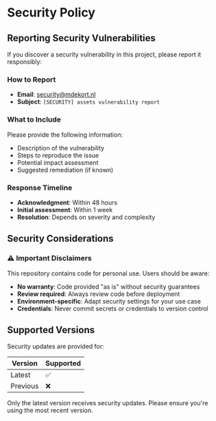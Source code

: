 # Security Policy

## Reporting Security Vulnerabilities

If you discover a security vulnerability in this project, please report it responsibly:

### How to Report

- **Email**: [security@mdekort.nl](mailto:security@mdekort.nl)
- **Subject**: `[SECURITY] assets vulnerability report`

### What to Include

Please provide the following information:
- Description of the vulnerability
- Steps to reproduce the issue
- Potential impact assessment
- Suggested remediation (if known)

### Response Timeline

- **Acknowledgment**: Within 48 hours
- **Initial assessment**: Within 1 week
- **Resolution**: Depends on severity and complexity

## Security Considerations

### ⚠️ Important Disclaimers

This repository contains code for personal use. Users should be aware:

- **No warranty**: Code provided "as is" without security guarantees
- **Review required**: Always review code before deployment
- **Environment-specific**: Adapt security settings for your use case
- **Credentials**: Never commit secrets or credentials to version control

## Supported Versions

Security updates are provided for:

| Version | Supported |
|---------|-----------|
| Latest  | ✅        |
| Previous| ❌        |

Only the latest version receives security updates. Please ensure you're using the most recent version.
